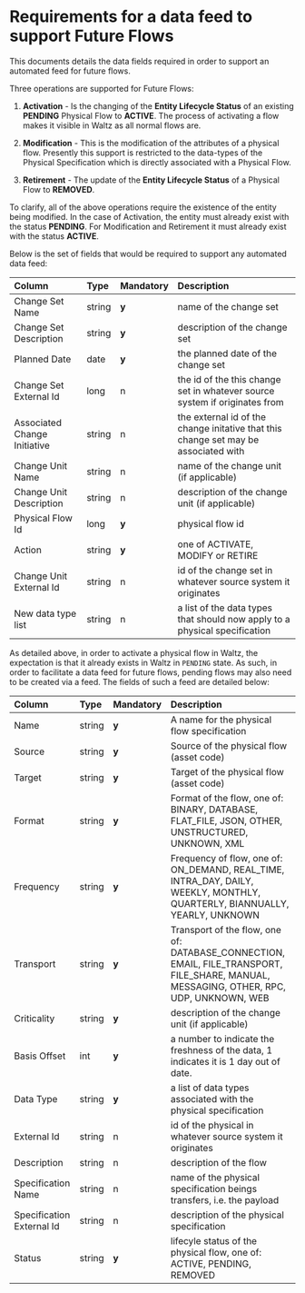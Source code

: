 # Requirements for a data feed to support Future Flows

This documents details the data fields required in order to support an 
automated feed for future flows.

Three operations are supported for Future Flows:

1) **Activation** - Is the changing of the **Entity Lifecycle Status** 
of an existing **PENDING** Physical Flow to **ACTIVE**.  The process of 
activating a flow makes it visible in Waltz as all normal flows are.

2) **Modification** - This is the modification of the attributes of a 
physical flow.  Presently this support is restricted to the data-types of 
the Physical Specification which is directly associated with a Physical 
Flow.

3) **Retirement** - The update of the **Entity Lifecycle Status** of a 
Physical Flow to **REMOVED**.

To clarify, all of the above operations require the existence of the 
entity being modified.  In the case of Activation, the entity must 
already exist with the status **PENDING**.  For Modification and 
Retirement it must already exist with the status **ACTIVE**.

Below is the set of fields that would be required to support any 
automated data feed:

| Column                       | Type   | Mandatory | Description                                                                         |
|:-----------------------------|:-------|:----------|:------------------------------------------------------------------------------------|
| Change Set Name              | string | **y**     | name of the change set                                                              |
| Change Set Description       | string | **y**     | description of the change set                                                       |
| Planned Date                 | date   | **y**     | the planned date of the change set                                                  |
| Change Set External Id       | long   | n         | the id of the this change set in whatever source system if originates from          |
| Associated Change Initiative | string | n         | the external id of the change initative that this change set may be associated with |
| Change Unit Name             | string | n         | name of the change unit (if applicable)                                             |
| Change Unit Description      | string | n         | description of the change unit (if applicable)                                      |
| Physical Flow Id             | long   | **y**     | physical flow id                                                                    |
| Action                       | string | **y**     | one of ACTIVATE, MODIFY or RETIRE                                                   |
| Change Unit External Id      | string | n         | id of the change set in whatever source system it originates                        |
| New data type list           | string | n         | a list of the data types that should now apply to a physical specification          |


As detailed above, in order to activate a physical flow in Waltz, the 
expectation is that it already exists in Waltz in `PENDING` state.
As such, in order to facilitate a data feed for future flows, pending flows
may also need to be created via a feed.  The fields of such a feed are detailed
below:

| Column                    | Type   | Mandatory | Description                                                                                                                             |
|:--------------------------|:-------|:----------|:----------------------------------------------------------------------------------------------------------------------------------------|
| Name                      | string | **y**     | A name for the physical flow specification                                                                                              |
| Source                    | string | **y**     | Source of the physical flow (asset code)                                                                                                |
| Target                    | string | **y**     | Target of the physical flow (asset code)                                                                                                |
| Format                    | string | **y**     | Format of the flow, one of: BINARY, DATABASE, FLAT_FILE, JSON, OTHER, UNSTRUCTURED, UNKNOWN, XML                                        |
| Frequency                 | string | **y**     | Frequency of flow, one of: ON_DEMAND, REAL_TIME, INTRA_DAY, DAILY, WEEKLY, MONTHLY, QUARTERLY, BIANNUALLY, YEARLY, UNKNOWN              |
| Transport                 | string | **y**     | Transport of the flow, one of: DATABASE_CONNECTION, EMAIL, FILE_TRANSPORT, FILE_SHARE, MANUAL, MESSAGING, OTHER, RPC, UDP, UNKNOWN, WEB |
| Criticality               | string | **y**     | description of the change unit (if applicable)                                                                                          |
| Basis Offset              | int    | **y**     | a number to indicate the freshness of the data, 1 indicates it is 1 day out of date.                                                    |
| Data Type                 | string | **y**     | a list of data types associated with the physical specification                                                                         |
| External Id               | string | n         | id of the physical in whatever source system it originates                                                                              |
| Description               | string | n         | description of the flow                                                                                                                 |
| Specification Name        | string | n         | name of the physical specification beings transfers, i.e. the payload                                                                   |
| Specification External Id | string | n         | description of the physical specification                                                                                               |
| Status                    | string | **y**     | lifecyle status of the physical flow, one of: ACTIVE, PENDING, REMOVED                                                                  |
